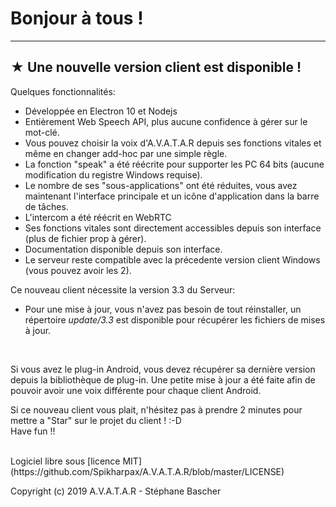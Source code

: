 # Bonjour à tous !

***
## ★ Une nouvelle version client est disponible !

Quelques fonctionnalités:
* Développée en Electron 10 et Nodejs
* Entièrement Web Speech API, plus aucune confidence à gérer sur le mot-clé.
* Vous pouvez choisir la voix d'A.V.A.T.A.R depuis ses fonctions vitales et même en changer add-hoc par une simple règle.
* La fonction "speak" a été réécrite pour supporter les PC 64 bits (aucune modification du registre Windows requise).
* Le nombre de ses "sous-applications" ont été réduites, vous avez maintenant l'interface principale et un icône d'application dans la barre de tâches. 
* L'intercom a été réécrit en WebRTC
* Ses fonctions vitales sont directement accessibles depuis son interface (plus de fichier prop à gérer).
* Documentation disponible depuis son interface.
* Le serveur reste compatible avec la précedente version client Windows (vous pouvez avoir les 2).

Ce nouveau client nécessite la version 3.3 du Serveur:
- Pour une mise à jour, vous n'avez pas besoin de tout réinstaller, un répertoire _update/3.3_ est disponible pour récupérer les fichiers de mises à jour.
<BR>

Si vous avez le plug-in Android, vous devez récupérer sa dernière version depuis la bibliothèque de plug-in.
Une petite mise à jour a été faite afin de pouvoir avoir une voix différente pour chaque client Android. 

Si ce nouveau client vous plait, n'hésitez pas à prendre 2 minutes pour mettre a "Star" sur le projet du client ! :-D
<BR>
Have fun !!

<BR>
Logiciel libre sous [licence MIT](https://github.com/Spikharpax/A.V.A.T.A.R/blob/master/LICENSE)

Copyright (c) 2019 A.V.A.T.A.R - Stéphane Bascher
